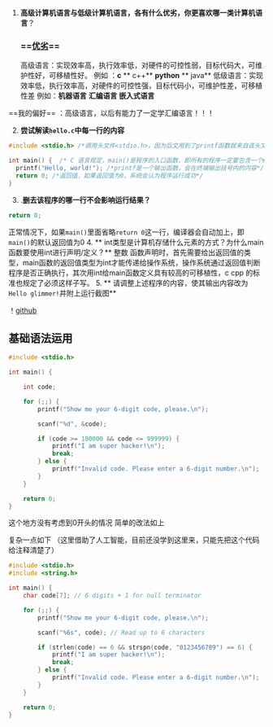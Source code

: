 
1. **高级计算机语言与低级计算机语言，各有什么优劣，你更喜欢哪一类计算机语言**？
    ### ==[优劣](https://blog.csdn.net/guoxiaoqian8028/article/details/910315 )==
   高级语言：实现效率高，执行效率低，对硬件的可控性弱，目标代码大，可维护性好，可移植性好。
   例如 ：**c** ** c++**  **python** ** java**
   低级语言：实现效率低，执行效率高，对硬件的可控性强，目标代码小，可维护性差，可移植性差
   例如：**机器语言** **汇编语言** **嵌入式语言**

==我的偏好== ：高级语言，以后有能力了一定学汇编语言！！！

2. **尝试解读`hello.c`中每一行的内容**
  ``` c
  #include <stdio.h> /*调用头文件<stdio.h>，因为后文用到了printf函数就来自该头文件*/

int main() {  /* C 语言规定，main()是程序的入口函数，即所有的程序一定要包含一个main()函数。程序总是从这个函数开始执行，如果没有该函数，程序就无法启动。其他函数都是通过它引入程序的, int是main函数的返回值类型*/
    printf("Hello, world!"); /*printf是一个输出函数，会在终端输出括号内的内容*/
    return 0; /*返回值，如果返回值为0，系统会认为程序运行成功*/
}
```
3. .**删去该程序的哪一行不会影响运行结果？**
```c
return 0;
```
正常情况下，如果`main()`里面省略`return 0`这一行，编译器会自动加上，即`main()`的默认返回值为0
4. ** int类型是计算机存储什么元素的方式？为什么main函数要使用int进行声明/定义？**
  整数
  函数声明时，首先需要给出返回值的类型，main函数的返回值类型为int才能传递给操作系统，操作系统通过返回值判断程序是否正确执行，其次用int给main函数定义具有较高的可移植性，c cpp 的标准也规定了必须这样子写。
  5. ** 请调整上述程序的内容，使其输出内容改为`Hello glimmer!`并附上运行截图**

！[github](https://raw.github.com/charlessincere/Glimmer-CS-easy-01/main/237360a789936d24d7cc9f63b45154c.png)

## 基础语法运用

```c
#include <stdio.h>

int main() {

    int code;

    for (;;) {
        printf("Show me your 6-digit code, please.\n");

        scanf("%d", &code);

        if (code >= 100000 && code <= 999999) {
            printf("I am super hacker!\n");
            break;
        } else {
            printf("Invalid code. Please enter a 6-digit number.\n");
        }
    }

    return 0;
}
```

这个地方没有考虑到0开头的情况
简单的改法如上

复杂一点如下 （这里借助了人工智能，目前还没学到这里来，只能先把这个代码给注释清楚了）
```c
#include <stdio.h>
#include <string.h>

int main() {
    char code[7]; // 6 digits + 1 for null terminator

    for (;;) {
        printf("Show me your 6-digit code, please.\n");

        scanf("%6s", code); // Read up to 6 characters

        if (strlen(code) == 6 && strspn(code, "0123456789") == 6) {
            printf("I am super hacker!\n");
            break;
        } else {
            printf("Invalid code. Please enter a 6-digit number.\n");
        }
    }

    return 0;
}

```
